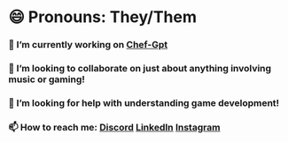 # 😄 Pronouns: They/Them

### 🔭 I’m currently working on [Chef-Gpt](https://github.com/csanchezwagenbach/chef-gpt)

### 👯 I’m looking to collaborate on just about anything involving music or gaming!

### 🤔 I’m looking for help with understanding game development!

### 📫 How to reach me: [Discord](shashasha#3157) [LinkedIn](https://www.linkedin.com/in/sha-chambers/) [Instagram](https://www.instagram.com/suzy2go/)

<!--
**SuzyChambers/SuzyChambers** is a ✨ _special_ ✨ repository because its `README.md` (this file) appears on your GitHub profile.

Here are some ideas to get you started:

- 🔭 I’m currently working on ...
- 🌱 I’m currently learning ...
- 👯 I’m looking to collaborate on ...
- 🤔 I’m looking for help with ...
- 💬 Ask me about ...
- 📫 How to reach me: ...
- 😄 Pronouns: ...
- ⚡ Fun fact: ...
-->
